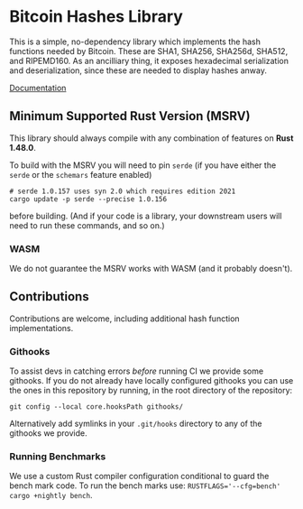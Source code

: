 # Bitcoin Hashes Library

This is a simple, no-dependency library which implements the hash functions
needed by Bitcoin. These are SHA1, SHA256, SHA256d, SHA512, and RIPEMD160. As an
ancilliary thing, it exposes hexadecimal serialization and deserialization,
since these are needed to display hashes anway.

[Documentation](https://docs.rs/bitcoin_hashes/)

## Minimum Supported Rust Version (MSRV)

This library should always compile with any combination of features on **Rust 1.48.0**.


To build with the MSRV you will need to pin `serde` (if you have either the `serde` or the
`schemars` feature enabled)

```
# serde 1.0.157 uses syn 2.0 which requires edition 2021
cargo update -p serde --precise 1.0.156
```

before building. (And if your code is a library, your downstream users will need to run these
commands, and so on.)

### WASM

We do not guarantee the MSRV works with WASM (and it probably doesn't).

## Contributions

Contributions are welcome, including additional hash function implementations.

### Githooks

To assist devs in catching errors _before_ running CI we provide some githooks. If you do not
already have locally configured githooks you can use the ones in this repository by running, in the
root directory of the repository:
```
git config --local core.hooksPath githooks/
```

Alternatively add symlinks in your `.git/hooks` directory to any of the githooks we provide.

### Running Benchmarks

We use a custom Rust compiler configuration conditional to guard the bench mark code. To run the
bench marks use: `RUSTFLAGS='--cfg=bench' cargo +nightly bench`.
